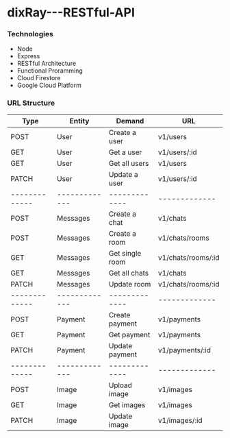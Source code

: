 # dixRay---RESTful-API
### Technologies
*   Node
*   Express
*   RESTful Architecture
*   Functional Proramming
*   Cloud Firestore
*   Google Cloud Platform

### URL Structure

| Type  | Entity | Demand  | URL |
| ------------- | ------------- | ------------- | ------------- |
| POST  | User  | Create a user  | v1/users  |
| GET  | User  | Get a user  | v1/users/:id  |
| GET  | User  | Get all users  | v1/users  |
| PATCH  | User  | Update a user  | v1/users/:id  |
| ------------- | ------------- | ------------- | ------------- |
| POST  | Messages  | Create a chat  | v1/chats  |
| POST  | Messages  | Create a room  | v1/chats/rooms  |
| GET  | Messages  | Get single room  | v1/chats/rooms/:id  |
| GET  | Messages  | Get all chats  | v1/chats  |
| PATCH  | Messages  | Update room  | v1/chats/rooms/:id  |
| ------------- | ------------- | ------------- | ------------- |
| POST  | Payment  | Create payment  | v1/payments  |
| GET  | Payment  | Get payment  | v1/payments  |
| PATCH  | Payment  | Update payment  | v1/payments/:id  |
| ------------- | ------------- | ------------- | ------------- |
| POST  | Image  | Upload image  | v1/images  |
| GET  | Image  | Get images  | v1/images  |
| PATCH  | Image  | Update image  | v1/images/:id  |
